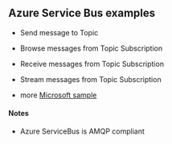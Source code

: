 ## Azure Service Bus examples

- Send message to Topic
- Browse messages from Topic Subscription
- Receive messages from Topic Subscription
- Stream messages from Topic Subscription

- more [Microsoft sample](https://github.com/Azure/azure-sdk-for-js/tree/%40azure/service-bus_1.1.5/sdk/servicebus/service-bus/samples)

#### Notes
- Azure ServiceBus is AMQP compliant
